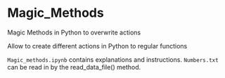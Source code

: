 # Magic_Methods
Magic Methods in Python to overwrite actions

Allow to create different actions in Python to regular functions  

`Magic_methods.ipynb` contains explanations and instructions.
`Numbers.txt` can be read in by the read_data_file() method.
